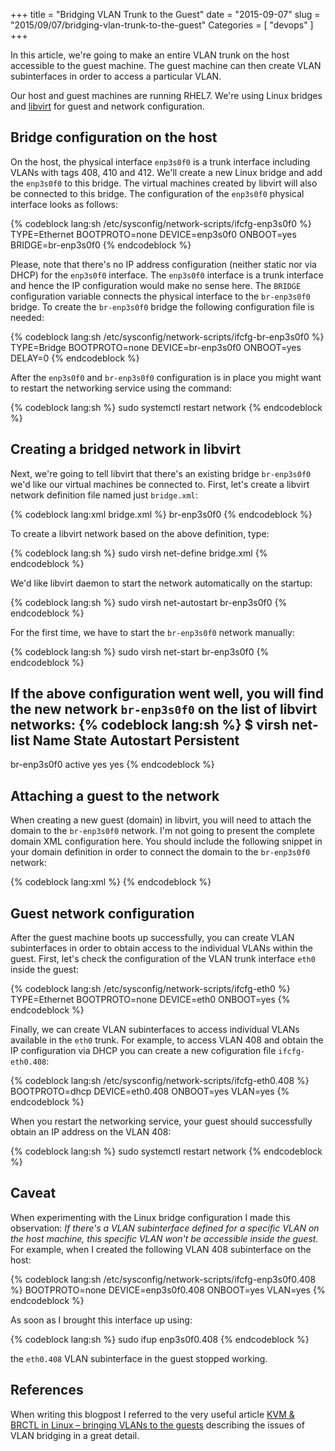 +++
title = "Bridging VLAN Trunk to the Guest"
date = "2015-09-07"
slug = "2015/09/07/bridging-vlan-trunk-to-the-guest"
Categories = [ "devops" ]
+++

In this article, we're going to make an entire VLAN trunk on the host accessible to the guest machine. The guest machine can then create VLAN subinterfaces in order to access a particular VLAN.

<!--more-->

Our host and guest machines are running RHEL7. We're using Linux bridges and [libvirt](http://libvirt.org/ "libvirt") for guest and network configuration.

## Bridge configuration on the host

On the host, the physical interface `enp3s0f0` is a trunk interface including VLANs with tags 408, 410 and 412. We'll create a new Linux bridge and add the `enp3s0f0` to this bridge. The virtual machines created by libvirt will also be connected to this bridge. The configuration of the `enp3s0f0` physical interface looks as follows:

{% codeblock lang:sh /etc/sysconfig/network-scripts/ifcfg-enp3s0f0 %}
TYPE=Ethernet
BOOTPROTO=none
DEVICE=enp3s0f0
ONBOOT=yes
BRIDGE=br-enp3s0f0
{% endcodeblock %}

Please, note that there's no IP address configuration (neither static nor via DHCP) for the `enp3s0f0` interface. The `enp3s0f0` interface is a trunk interface and hence the IP configuration would make no sense here. The `BRIDGE` configuration variable connects the physical interface to the `br-enp3s0f0` bridge. To create the `br-enp3s0f0` bridge the following configuration file is needed:

{% codeblock lang:sh /etc/sysconfig/network-scripts/ifcfg-br-enp3s0f0 %}
TYPE=Bridge
BOOTPROTO=none
DEVICE=br-enp3s0f0
ONBOOT=yes
DELAY=0
{% endcodeblock %}

After the `enp3s0f0` and `br-enp3s0f0` configuration is in place you might want to restart the networking service using the command:

{% codeblock lang:sh %}
sudo systemctl restart network
{% endcodeblock %}

## Creating a bridged network in libvirt

Next, we're going to tell libvirt that there's an existing bridge `br-enp3s0f0` we'd like our virtual machines be connected to. First, let's create a libvirt network definition file named just `bridge.xml`:

{% codeblock lang:xml bridge.xml %}
<network>
  <name>br-enp3s0f0</name>
  <forward mode='bridge'/>
  <bridge name='br-enp3s0f0' />
</network>
{% endcodeblock %}

To create a libvirt network based on the above definition, type:

{% codeblock lang:sh %}
sudo virsh net-define bridge.xml
{% endcodeblock %}

We'd like libvirt daemon to start the network automatically on the startup:

{% codeblock lang:sh %}
sudo virsh net-autostart br-enp3s0f0
{% endcodeblock %}

For the first time, we have to start the `br-enp3s0f0` network manually:

{% codeblock lang:sh %}
sudo virsh net-start br-enp3s0f0
{% endcodeblock %}

If the above configuration went well, you will find the new network `br-enp3s0f0` on the list of libvirt networks:
{% codeblock lang:sh %}
$ virsh net-list
 Name                 State      Autostart     Persistent
----------------------------------------------------------
 br-enp3s0f0          active     yes           yes
{% endcodeblock %}

## Attaching a guest to the network

When creating a new guest (domain) in libvirt, you will need to attach the domain to the `br-enp3s0f0` network. I'm not going to present the complete domain XML configuration here. You should include the following snippet in your domain definition in order to connect the domain to the `br-enp3s0f0` network:

{% codeblock lang:xml %}
<interface type='network'>
  <source network='br-enp3s0f0'/>
  <forward mode='route'/>
  <model type='virtio'/>
</interface>
{% endcodeblock %}

## Guest network configuration

After the guest machine boots up successfully, you can create VLAN subinterfaces in order to obtain access to the individual VLANs within the guest. First, let's check the configuration of the VLAN trunk interface `eth0` inside the guest:

{% codeblock lang:sh /etc/sysconfig/network-scripts/ifcfg-eth0 %}
TYPE=Ethernet
BOOTPROTO=none
DEVICE=eth0
ONBOOT=yes
{% endcodeblock %}

Finally, we can create VLAN subinterfaces to access individual VLANs available in the `eth0` trunk. For example, to access VLAN 408 and obtain the IP configuration via DHCP you can create a new cofiguration file `ifcfg-eth0.408`:

{% codeblock lang:sh /etc/sysconfig/network-scripts/ifcfg-eth0.408 %}
BOOTPROTO=dhcp
DEVICE=eth0.408
ONBOOT=yes
VLAN=yes
{% endcodeblock %}

When you restart the networking service, your guest should successfully obtain an IP address on the VLAN 408:

{% codeblock lang:sh %}
sudo systemctl restart network
{% endcodeblock %}

## Caveat

When experimenting with the Linux bridge configuration I made this observation: *If there's a VLAN subinterface defined for a specific VLAN on the host machine, this specific VLAN won't be accessible inside the guest.* For example, when I created the following VLAN 408 subinterface on the host:

{% codeblock lang:sh /etc/sysconfig/network-scripts/ifcfg-enp3s0f0.408 %}
BOOTPROTO=none
DEVICE=enp3s0f0.408
ONBOOT=yes
VLAN=yes
{% endcodeblock %}

As soon as I brought this interface up using:

{% codeblock lang:sh %}
sudo ifup enp3s0f0.408
{% endcodeblock %}

the `eth0.408` VLAN subinterface in the guest stopped working.

## References

When writing this blogpost I referred to the very useful article [KVM & BRCTL in Linux – bringing VLANs to the guests](http://blog.davidvassallo.me/2012/05/05/kvm-brctl-in-linux-bringing-vlans-to-the-guests/) describing the issues of VLAN bridging in a great detail.
